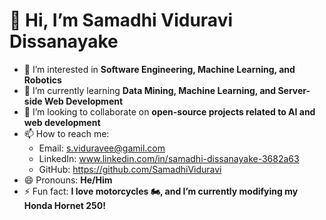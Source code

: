 # 👋 Hi, I’m Samadhi Viduravi Dissanayake  
- 👀 I’m interested in **Software Engineering, Machine Learning, and Robotics**  
- 🌱 I’m currently learning **Data Mining, Machine Learning, and Server-side Web Development**  
- 💞️ I’m looking to collaborate on **open-source projects related to AI and web development**  
- 📫 How to reach me:  
  - Email: s.viduravee@gamil.com  
  - LinkedIn: www.linkedin.com/in/samadhi-dissanayake-3682a63  
  - GitHub: https://github.com/SamadhiViduravi 
- 😄 Pronouns: **He/Him**  
- ⚡ Fun fact: **I love motorcycles 🏍️, and I’m currently modifying my Honda Hornet 250!**  

<!---
SamadhiViduravi/SamadhiViduravi is a ✨ special ✨ repository because its `README.md` (this file) appears on your GitHub profile.
You can click the Preview link to take a look at your changes.
--->
